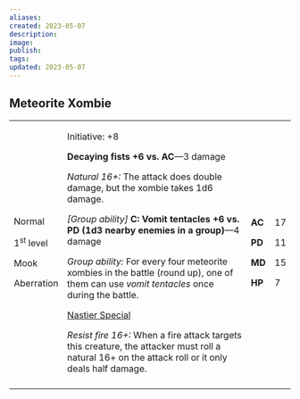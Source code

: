 ```yaml
---
aliases: 
created: 2023-05-07
description: 
image: 
publish: 
tags: 
updated: 2023-05-07
---
```


## Meteorite Xombie

<table>
<colgroup>
<col style="width: 16%" />
<col style="width: 72%" />
<col style="width: 5%" />
<col style="width: 5%" />
</colgroup>
<tbody>
<tr class="odd">
<td><p>Normal</p>
<p>1<sup>st</sup> level</p>
<p>Mook</p>
<p>Aberration</p></td>
<td><p>Initiative: +8</p>
<p><strong>Decaying fists +6 vs. AC</strong>—3 damage</p>
<p><em>Natural 16+:</em> The attack does double damage, but the xombie
takes 1d6 damage.</p>
<p><em>[Group ability]</em> <strong>C: Vomit tentacles +6 vs. PD (1d3
nearby enemies in a group)</strong>—4 damage</p>
<p><em>Group ability:</em> For every four meteorite xombies in the
battle (round up), one of them can use <em>vomit tentacles</em> once
during the battle.</p>
<p><u>Nastier Special</u></p>
<p><em>Resist fire 16+:</em> When a fire attack targets this creature,
the attacker must roll a natural 16+ on the attack roll or it only deals
half damage.</p></td>
<td><p><strong>AC</strong></p>
<p><strong>PD</strong></p>
<p><strong>MD</strong></p>
<p><strong>HP</strong></p></td>
<td><p>17</p>
<p>11</p>
<p>15</p>
<p>7</p></td>
</tr>
<tr class="even">
<td></td>
<td></td>
<td></td>
<td></td>
</tr>
</tbody>
</table>

